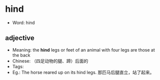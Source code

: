 # hind

- Word: hind

## adjective

- Meaning: the **hind** legs or feet of an animal with four legs are those at the back
- Chinese: （四足动物的腿、蹄）后面的
- Tags: 
- Eg.: The horse reared up on its hind legs. 那匹马后腿直立，站了起来。

